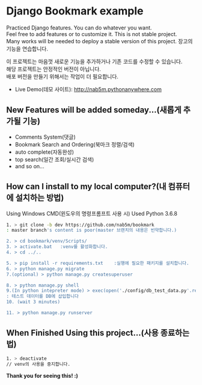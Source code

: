 # Django Bookmark example

Practiced Django features. You can do whatever you want.  
Feel free to add features or to customize it. This is not stable project.  
Many works will be needed to deploy a stable version of this project.
장고의 기능을 연습합니다.  
  
이 프로젝트는 마음껏 새로운 기능을 추가하거나 기존 코드를 수정할 수 있습니다.  
해당 프로젝트는 안정적인 버전이 아닙니다.  
배포 버전을 만들기 위해서는 작업이 더 필요합니다.

  - Live Demo(데모 사이트): http://nab5m.pythonanywhere.com

## New Features will be added someday...(새롭게 추가될 기능)

  - Comments System(댓글)
  - Bookmark Search and Ordering(북마크 정렬/검색)
  - auto complete(자동완성)
  - top search(일간 조회/실시간 검색)
  - and so on...

## How can I install to my local computer?(내 컴퓨터에 설치하는 방법)
Using Windows CMD(윈도우의 명령프롬프트 사용 시)
Used Python 3.6.8
```sh
1. > git clone -b dev https://github.com/nab5m/bookmark
: master branch's content is poor(master 브랜치의 내용은 빈약합니다.)

2. > cd bookmark/venv/Scripts/
3. > activate.bat   :venv를 활성화합니다.
4. > cd ../..

5. > pip install -r requirements.txt    :실행에 필요한 패키지를 설치합니다.
6. > python manage.py migrate
7.(optional) > python manage.py createsuperuser

8. > python manage.py shell
9.(In python intepreter mode) > exec(open('./config/db_test_data.py'.read())
: 테스트 데이터를 DB에 삽입합니다
10. (wait 3 minutes)

11. > python manage.py runserver
```

## When Finished Using this project...(사용 종료하는 법)
```sh
1. > deactivate
// venv의 사용을 중지합니다.
```

<b>Thank you for seeing this! :)</b>
